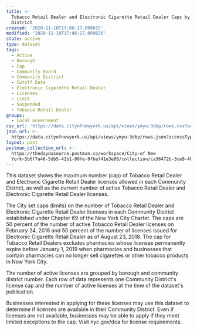 ```yaml
---
title: >-
  Tobacco Retail Dealer and Electronic Cigarette Retail Dealer Caps by Community
  District
created: '2020-11-10T17:06:27.099015'
modified: '2020-11-10T17:06:27.099026'
state: active
type: dataset
tags:
  - Active
  - Borough
  - Cap
  - Community Board
  - Community District
  - Cutoff Date
  - Electronic Cigarette Retail Dealer
  - Licenses
  - Limit
  - Suspended
  - Tobacco Retail Dealer
groups:
  - Local Government
csv_url: 'https://data.cityofnewyork.us/api/views/ymyu-3dbp/rows.csv?accessType=DOWNLOAD'
json_url: >-
  https://data.cityofnewyork.us/api/views/ymyu-3dbp/rows.json?accessType=DOWNLOAD
layout: post
postman_collection_url: >-
  https://thedaydasource.postman.co/workspace/City-of New
  York~3b6f7a46-5db5-42b1-80fe-9fbef41e3e06/collection/ca36472b-3ce9-4b7b-afcb-7ea4bafb9696
---
```

This dataset shows the maximum number (cap) of Tobacco Retail Dealer and Electronic Cigarette Retail Dealer licenses allowed in each Community District, as well as the current number of active Tobacco Retail Dealer and Electronic Cigarette Retail Dealer licenses.
</p>
The City set caps (limits) on the number of Tobacco Retail Dealer and Electronic Cigarette Retail Dealer licenses in each Community District established under Chapter 69 of the New York City Charter. The caps are 50 percent of the number of active Tobacco Retail Dealer licenses on February 24, 2018 and 50 percent of the number of licenses issued for Electronic Cigarette Retail Dealer as of August 23, 2018. The cap for Tobacco Retail Dealers excludes pharmacies whose licenses permanently expire before January 1, 2019 when pharmacies and businesses that contain pharmacies can no longer sell cigarettes or other tobacco products in New York City. 

The number of active licenses are grouped by borough and community district number. Each row of data represents one Community District's license cap and the number of active licenses at the time of the dataset's publication.

Businesses interested in applying for these licenses may use this dataset to determine if licenses are available in their Community District. Even if licenses are not available, businesses may be able to apply if they meet limited exceptions to the cap. Visit nyc.gov/dca for license requirements.

